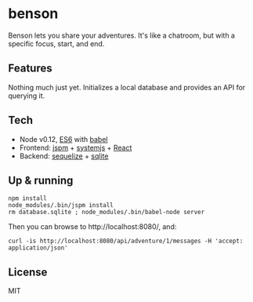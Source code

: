 benson
======

Benson lets you share your adventures. It's like a chatroom, but with a specific focus, start, and end.

## Features

Nothing much just yet. Initializes a local database and provides an API for querying it.

## Tech

- Node v0.12, [ES6](https://github.com/lukehoban/es6features) with [babel](http://babeljs.io/)
- Frontend: [jspm](http://jspm.io/) + [systemjs](https://github.com/systemjs/systemjs) + [React](https://github.com/facebook/react)
- Backend: [sequelize](http://sequelize.readthedocs.org/en/latest/) + [sqlite](https://github.com/mapbox/node-sqlite3)

## Up & running

```
npm install
node_modules/.bin/jspm install
rm database.sqlite ; node_modules/.bin/babel-node server
```

Then you can browse to http://localhost:8080/, and:

```
curl -is http://localhost:8080/api/adventure/1/messages -H 'accept: application/json'
```

## License

MIT
